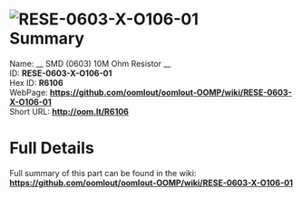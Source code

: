 
![RESE-0603-X-O106-01](https://github.com/oomlout/oomlout-OOMP/blob/master/parts/RESE-0603-X-O106-01/RESE-0603-X-O106-01_420.jpg)   
Summary
=================
  
Name: __ SMD (0603) 10M Ohm Resistor __    
ID: __RESE-0603-X-O106-01__   
Hex ID: __R6106__   
WebPage: __https://github.com/oomlout/oomlout-OOMP/wiki/RESE-0603-X-O106-01__   
Short URL: __http://oom.lt/R6106__   

Full Details
==========================
Full summary of this part can be found in the wiki:   
__https://github.com/oomlout/oomlout-OOMP/wiki/RESE-0603-X-O106-01__    

